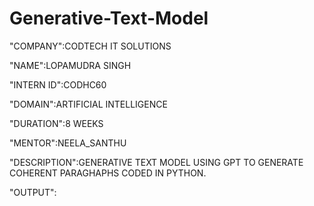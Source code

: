 # Generative-Text-Model

"COMPANY":CODTECH IT SOLUTIONS

"NAME":LOPAMUDRA SINGH

"INTERN ID":CODHC60

"DOMAIN":ARTIFICIAL INTELLIGENCE

"DURATION":8 WEEKS

"MENTOR":NEELA_SANTHU

"DESCRIPTION":GENERATIVE TEXT MODEL USING GPT TO GENERATE COHERENT PARAGHAPHS CODED IN PYTHON.

"OUTPUT":
